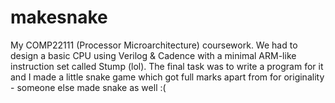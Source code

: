 # makesnake
My COMP22111 (Processor Microarchitecture) coursework. We had to design a basic CPU using Verilog & Cadence with a minimal ARM-like instruction set called Stump (lol). The final task was to write a program for it and I made a little snake game which got full marks apart from for originality - someone else made snake as well :(
